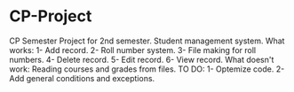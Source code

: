 # CP-Project
CP Semester Project for 2nd semester. Student management system.
What works:
1- Add record.
2- Roll number system.
3- File making for roll numbers.
4- Delete record.
5- Edit record.
6- View record.
What doesn't work:
Reading courses and grades from files.
TO DO:
1- Optemize code.
2- Add general conditions and exceptions.
